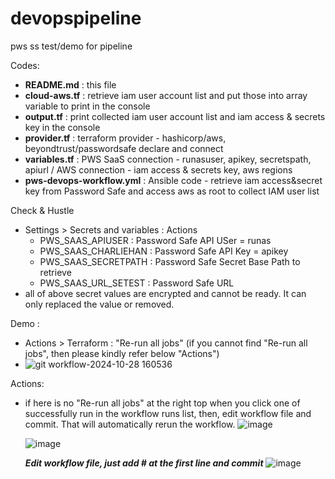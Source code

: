 # devopspipeline
pws ss test/demo for pipeline

Codes:
  * <b> README.md</b> : this file
  * <b>cloud-aws.tf</b> : retrieve iam user account list and put those into array variable to print in the console
  * <b>output.tf</b> : print collected iam user account list and iam access & secrets key in the console
  * <b>provider.tf</b> : terraform provider - hashicorp/aws, beyondtrust/passwordsafe declare and connect
  * <b>variables.tf</b> : PWS SaaS connection - runasuser, apikey, secretspath, apiurl / AWS connection - iam access & secrets key, aws regions
  * <b> pws-devops-workflow.yml</b> : Ansible code - retrieve iam access&secret key from Password Safe and access aws as root to collect IAM user list

Check & Hustle
 * Settings > Secrets and variables : Actions
    - PWS_SAAS_APIUSER : Password Safe API USer = runas
    - PWS_SAAS_CHARLIEHAN : Password Safe API Key = apikey
    - PWS_SAAS_SECRETPATH : Password Safe Secret Base Path to retrieve
    - PWS_SAAS_URL_SETEST : Password Safe URL
  * all of above secret values are encrypted and cannot be ready. It can only replaced the value or removed.

Demo :
  * Actions > Terraform : "Re-run all jobs" (if you cannot find "Re-run all jobs", then please kindly refer below "Actions")
  * ![git workflow-2024-10-28 160536](https://github.com/user-attachments/assets/a22099c8-7a0a-41f1-bbf1-8e4590506de0)


Actions:
  * if here is no "Re-run all jobs" at the right top when you click one of successfully run in the workflow runs list,
    then, edit workflow file and commit. That will automatically rerun the workflow.
    ![image](https://github.com/user-attachments/assets/3e36b2ae-e536-4b10-8f90-71fb57bce474)
    
    ![image](https://github.com/user-attachments/assets/cb665f66-e357-4adf-9ad6-4830d023f8a7)

    <b><i>Edit workflow file, just add # at the first line and commit</b></i>
    ![image](https://github.com/user-attachments/assets/49137192-f534-4299-a5d3-4c2356812e58)


    

